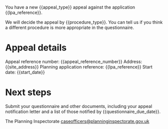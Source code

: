 You have a new {{appeal_type}} appeal against the application {{lpa_reference}}.

We will decide the appeal by {{procedure_type}}. You can tell us if you think a different procedure is more appropriate in the questionnaire.

# Appeal details

Appeal reference number: {{appeal_reference_number}}
Address: {{site_address}}
Planning application reference: {{lpa_reference}}
Start date: {{start_date}}

# Next steps

Submit your questionnaire and other documents, including your appeal notification letter and a list of those notified by {{questionnaire_due_date}}.

The Planning Inspectorate
caseofficers@planninginspectorate.gov.uk
